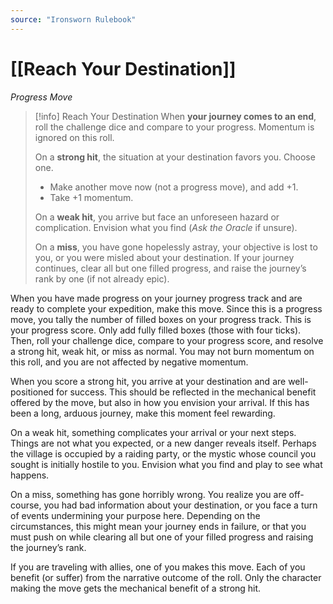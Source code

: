 ```yaml
---
source: "Ironsworn Rulebook"
---
```

# [[Reach Your Destination]]

_Progress Move_

> [!info] Reach Your Destination
> When **your journey comes to an end**, roll the challenge dice and compare to your progress. Momentum is ignored on this roll.
> 
> On a **strong hit**, the situation at your destination favors you. Choose one.
> - Make another move now (not a progress move), and add +1.
> - Take +1 momentum.
> 
> On a **weak hit**, you arrive but face an unforeseen hazard or complication. Envision what you find (_Ask the Oracle_ if unsure).
> 
> On a **miss**, you have gone hopelessly astray, your objective is lost to you, or you were misled about your destination. If your journey continues, clear all but one filled progress, and raise the journey’s rank by one (if not already epic).

When you have made progress on your journey progress track and are ready to complete your expedition, make this move. Since this is a progress move, you tally the number of filled boxes on your progress track. This is your progress score. Only add fully filled boxes (those with four ticks). Then, roll your challenge dice, compare to your progress score, and resolve a strong hit, weak hit, or miss as normal. You may not burn momentum on this roll, and you are not affected by negative momentum.

When you score a strong hit, you arrive at your destination and are well-positioned for success. This should be reflected in the mechanical benefit offered by the move, but also in how you envision your arrival. If this has been a long, arduous journey, make this moment feel rewarding. 

On a weak hit, something complicates your arrival or your next steps. Things are not what you expected, or a new danger reveals itself. Perhaps the village is occupied by a raiding party, or the mystic whose council you sought is initially hostile to you. Envision what you find and play to see what happens. 

On a miss, something has gone horribly wrong. You realize you are off-course, you had bad information about your destination, or you face a turn of events undermining your purpose here. Depending on the circumstances, this might mean your journey ends in failure, or that you must push on while clearing all but one of your filled progress and raising the journey’s rank.

If you are traveling with allies, one of you makes this move. Each of you benefit (or suffer) from the narrative outcome of the roll. Only the character making the move gets the mechanical benefit of a strong hit.
